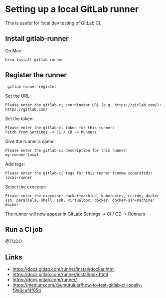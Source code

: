 Setting up a local GitLab runner
================================

This is useful for local dev testing of GitLab CI.

Install gitlab-runner
---------------------

On Mac:

    brew install gitlab-runner

Register the runner
-------------------

     gitlab-runner register

Set the URL:

    Please enter the gitlab-ci coordinator URL (e.g. https://gitlab.com/):
    https://gitlab.com/

Set the token:

    Please enter the gitlab-ci token for this runner:
    Fetch from Settings -> CI / CD -> Runners

Give the runner a name:

    Please enter the gitlab-ci description for this runner:
    my-runner-local

Add tags:

    Please enter the gitlab-ci tags for this runner (comma separated):
    local-runner

Select the executor:

    Please enter the executor: docker+machine, kubernetes, custom, docker-ssh, parallels, shell, ssh, virtualbox, docker, docker-ssh+machine:
    docker

The runner will now appear in GitLab: Settings -> CI / CD -> Runners

Run a CI job
------------

@TODO

Links
-----

* https://docs.gitlab.com/runner/install/docker.html
* https://docs.gitlab.com/runner/install/osx.html
* https://docs.gitlab.com/runner/
* https://medium.com/@umutuluer/how-to-test-gitlab-ci-locally-f9e6cef4f054
